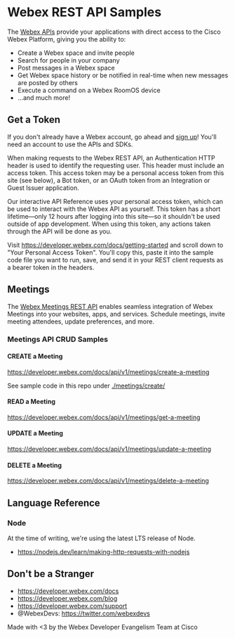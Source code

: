 # Webex REST API Samples

The [Webex APIs](https://developer.webex.com/docs/getting-started) provide your applications with direct access to the Cisco Webex Platform, giving you the ability to:

- Create a Webex space and invite people
- Search for people in your company
- Post messages in a Webex space
- Get Webex space history or be notified in real-time when new messages are posted by others
- Execute a command on a Webex RoomOS device
- ...and much more!

## Get a Token

If you don't already have a Webex account, go ahead and [sign up](https://www.webex.com/pricing/free-trial.html)! You'll need an account to use the APIs and SDKs.

When making requests to the Webex REST API, an Authentication HTTP header is used to identify the requesting user. This header must include an access token. This access token may be a personal access token from this site (see below), a Bot token, or an OAuth token from an Integration or Guest Issuer application.

Our interactive API Reference uses your personal access token, which can be used to interact with the Webex API as yourself. This token has a short lifetime—only 12 hours after logging into this site—so it shouldn't be used outside of app development. When using this token, any actions taken through the API will be done as you.

Visit https://developer.webex.com/docs/getting-started and scroll down to "Your Personal Access Token". You'll copy this, paste it into the sample code file you want to run, save, and send it in your REST client requests as a bearer token in the headers.

## Meetings

The [Webex Meetings REST API](https://developer.webex.com/docs/meetings) enables seamless integration of Webex Meetings into your websites, apps, and services. Schedule meetings, invite meeting attendees, update preferences, and more.

### Meetings API CRUD Samples

#### CREATE a Meeting

https://developer.webex.com/docs/api/v1/meetings/create-a-meeting

See sample code in this repo under [./meetings/create/](./meetings/create/)

#### READ a Meeting

https://developer.webex.com/docs/api/v1/meetings/get-a-meeting

#### UPDATE a Meeting

https://developer.webex.com/docs/api/v1/meetings/update-a-meeting

#### DELETE a Meeting

https://developer.webex.com/docs/api/v1/meetings/delete-a-meeting

## Language Reference

### Node

At the time of writing, we're using the latest LTS release of Node.

- https://nodejs.dev/learn/making-http-requests-with-nodejs


## Don't be a Stranger

- https://developer.webex.com/docs
- https://developer.webex.com/blog
- https://developer.webex.com/support
- @WebexDevs: https://twitter.com/webexdevs

Made with <3 by the Webex Developer Evangelism Team at Cisco
